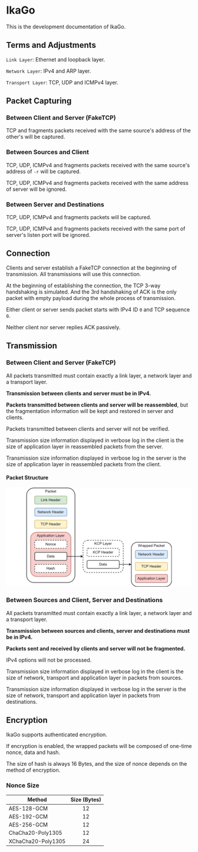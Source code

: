 # IkaGo

This is the development documentation of IkaGo.

## Terms and Adjustments

`Link Layer`: Ethernet and loopback layer.

`Network Layer`: IPv4 and ARP layer.

`Transport Layer`: TCP, UDP and ICMPv4 layer.

## Packet Capturing

### Between Client and Server (FakeTCP)

TCP and fragments packets received with the same source's address of the other's will be captured.

### Between Sources and Client

TCP, UDP, ICMPv4 and fragments packets received with the same source's address of `-r` will be captured.

TCP, UDP, ICMPv4 and fragments packets received with the same address of server will be ignored.

### Between Server and Destinations

TCP, UDP, ICMPv4 and fragments packets will be captured.

TCP, UDP, ICMPv4 and fragments packets received with the same port of server's listen port will be ignored.

## Connection

Clients and server establish a FakeTCP connection at the beginning of transmission. All transmissions will use this connection.

At the beginning of establishing the connection, the TCP 3-way handshaking is simulated. And the 3rd handshaking of ACK is the only packet with empty payload during the whole process of transmission.

Either client or server sends packet starts with IPv4 ID `0` and TCP sequence `0`.

Neither client nor server replies ACK passively.

## Transmission

### Between Client and Server (FakeTCP)

All packets transmitted must contain exactly a link layer, a network layer and a transport layer.

**Transmission between clients and server must be in IPv4.**

**Packets transmitted between clients and server will be reassembled**, but the fragmentation information will be kept and restored in server and clients.

Packets transmitted between clients and server will not be verified.

Transmission size information displayed in verbose log in the client is the size of application layer in reassembled packets from the server.

Transmission size information displayed in verbose log in the server is the size of application layer in reassembled packets from the client.

#### Packet Structure

<p align="center">
  <img src="/assets/packet.jpg" alt="diagram">
</p>

### Between Sources and Client, Server and Destinations

All packets transmitted must contain exactly a link layer, a network layer and a transport layer.

**Transmission between sources and clients, server and destinations must be in IPv4.**

**Packets sent and received by clients and server will not be fragmented.**

IPv4 options will not be processed.

Transmission size information displayed in verbose log in the client is the size of network, transport and application layer in packets from sources.

Transmission size information displayed in verbose log in the server is the size of network, transport and application layer in packets from destinations.

## Encryption

IkaGo supports authenticated encryption.

If encryption is enabled, the wrapped packets will be composed of one-time nonce, data and hash.

The size of hash is always 16 Bytes, and the size of nonce depends on the method of encryption.

### Nonce Size

| Method      | Size (Bytes) |
| ----------- | :---: |
| AES-128-GCM | 12 |
| AES-192-GCM | 12 |
| AES-256-GCM | 12 |
| ChaCha20-Poly1305 | 12 |
| XChaCha20-Poly1305 | 24 |
